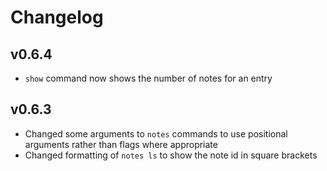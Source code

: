 # Changelog

## v0.6.4

* `show` command now shows the number of notes for an entry

## v0.6.3

* Changed some arguments to `notes` commands to use positional arguments rather than flags
where appropriate
* Changed formatting of `notes ls` to show the note id in square brackets
